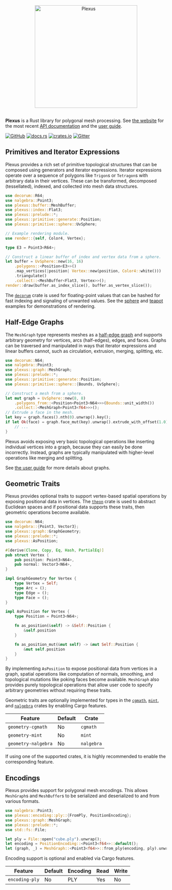 <div align="center">
    <img alt="Plexus" src="https://raw.githubusercontent.com/olson-sean-k/plexus/master/doc/plexus.svg?sanitize=true" width="320"/>
</div>
<br/>

**Plexus** is a Rust library for polygonal mesh processing. See [the
website](https://plexus.rs) for the most recent [API
documentation](https://plexus.rs/rustdoc/plexus) and the [user
guide](https://plexus.rs/user-guide/getting-started).

[![GitHub](https://img.shields.io/badge/GitHub-olson--sean--k/plexus-8da0cb?logo=github&style=for-the-badge)](https://github.com/olson-sean-k/plexus)
[![docs.rs](https://img.shields.io/badge/docs.rs-plexus-66c2a5?logo=rust&style=for-the-badge)](https://docs.rs/plexus)
[![crates.io](https://img.shields.io/crates/v/plexus.svg?logo=rust&style=for-the-badge)](https://crates.io/crates/plexus)
[![Gitter](https://img.shields.io/badge/Gitter-plexus--rs-c266a5?logo=gitter&style=for-the-badge)](https://gitter.im/plexus-rs/community)

## Primitives and Iterator Expressions

Plexus provides a rich set of primitive topological structures that can be
composed using generators and iterator expressions. Iterator expressions operate
over a sequence of polygons like `Trigon`s or `Tetragon`s with arbitrary data in
their vertices. These can be transformed, decomposed (tessellated), indexed, and
collected into mesh data structures.

```rust
use decorum::R64;
use nalgebra::Point3;
use plexus::buffer::MeshBuffer;
use plexus::index::Flat3;
use plexus::prelude::*;
use plexus::primitive::generate::Position;
use plexus::primitive::sphere::UvSphere;

// Example rendering module.
use render::{self, Color4, Vertex};

type E3 = Point3<R64>;

// Construct a linear buffer of index and vertex data from a sphere.
let buffer = UvSphere::new(16, 16)
    .polygons::<Position<E3>>()
    .map_vertices(|position| Vertex::new(position, Color4::white()))
    .triangulate()
    .collect::<MeshBuffer<Flat3, Vertex>>();
render::draw(buffer.as_index_slice(), buffer.as_vertex_slice());
```

The [`decorum`](https://crates.io/crates/decorum) crate is used for
floating-point values that can be hashed for fast indexing and signaling of
unwanted values. See the
[sphere](https://github.com/olson-sean-k/plexus/tree/master/examples/sphere/src/main.rs)
and
[teapot](https://github.com/olson-sean-k/plexus/tree/master/examples/teapot/src/main.rs)
examples for demonstrations of rendering.

## Half-Edge Graphs

The `MeshGraph` type represents meshes as a [half-edge
graph](https://en.wikipedia.org/wiki/doubly_connected_edge_list) and supports
arbitrary geometry for vertices, arcs (half-edges), edges, and faces. Graphs can
be traversed and manipulated in ways that iterator expressions and linear
buffers cannot, such as circulation, extrusion, merging, splitting, etc.

```rust
use decorum::N64;
use nalgebra::Point3;
use plexus::graph::MeshGraph;
use plexus::prelude::*;
use plexus::primitive::generate::Position;
use plexus::primitive::sphere::{Bounds, UvSphere};

// Construct a mesh from a sphere.
let mut graph = UvSphere::new(8, 8)
    .polygons_from::<Position<Point3<N64>>>(Bounds::unit_width())
    .collect::<MeshGraph<Point3<f64>>>();
// Extrude a face in the mesh.
let key = graph.faces().nth(0).unwrap().key();
if let Ok(face) = graph.face_mut(key).unwrap().extrude_with_offset(1.0) {
    // ...
}
```

Plexus avoids exposing very basic topological operations like inserting
individual vertices into a graph, because they can easily be done incorrectly.
Instead, graphs are typically manipulated with higher-level operations like
merging and splitting.

See [the user guide](https://plexus.rs/user-guide/graphs) for more details about
graphs.

## Geometric Traits

Plexus provides optional traits to support vertex-based spatial operations by
exposing positional data in vertices. The
[`theon`](https://crates.io/crates/theon) crate is used to abstract Euclidean
spaces and if positional data supports these traits, then geometric operations
become available.

```rust
use decorum::N64;
use nalgebra::{Point3, Vector3};
use plexus::graph::GraphGeometry;
use plexus::prelude::*;
use plexus::AsPosition;

#[derive(Clone, Copy, Eq, Hash, PartialEq)]
pub struct Vertex {
    pub position: Point3<N64>,
    pub normal: Vector3<N64>,
}

impl GraphGeometry for Vertex {
    type Vertex = Self;
    type Arc = ();
    type Edge = ();
    type Face = ();
}

impl AsPosition for Vertex {
    type Position = Point3<N64>;

    fn as_position(&self) -> &Self::Position {
        &self.position
    }

    fn as_position_mut(&mut self) -> &mut Self::Position {
        &mut self.position
    }
}
```

By implementing `AsPosition` to expose positional data from vertices in a
graph, spatial operations like computation of normals, smoothing, and
topological mutations like poking faces become available. `MeshGraph` also
provides purely topological operations that allow user code to specify
arbitrary geometries without requiring these traits.

Geometric traits are optionally implemented for types in the
[`cgmath`](https://crates.io/crates/cgmath),
[`mint`](https://crates.io/crates/mint), and
[`nalgebra`](https://crates.io/crates/nalgebra) crates by enabling Cargo
features.

| Feature             | Default | Crate      |
|---------------------|---------|------------|
| `geometry-cgmath`   | No      | `cgmath`   |
| `geometry-mint`     | No      | `mint`     |
| `geometry-nalgebra` | No      | `nalgebra` |

If using one of the supported crates, it is highly recommended to enable the
corresponding feature.

## Encodings

Plexus provides support for polygonal mesh encodings. This allows `MeshGraph`s
and `MeshBuffer`s to be serialized and deserialized to and from various formats.

```rust
use nalgebra::Point3;
use plexus::encoding::ply::{FromPly, PositionEncoding};
use plexus::graph::MeshGraph;
use plexus::prelude::*;
use std::fs::File;

let ply = File::open("cube.ply").unwrap();
let encoding = PositionEncoding::<Point3<f64>>::default();
let (graph, _) = MeshGraph::<Point3<f64>>::from_ply(encoding, ply).unwrap();
```

Encoding support is optional and enabled via Cargo features.

| Feature        | Default | Encoding | Read | Write |
|----------------|---------|----------|------|-------|
| `encoding-ply` | No      | PLY      | Yes  | No    |
